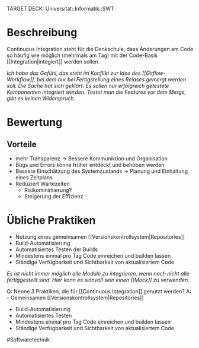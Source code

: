 TARGET DECK: Universität::Informatik::SWT

# Beschreibung
Continuous Integration steht für die Denkschule, dass Änderungen am Code so häufig wie möglich (mehrmals am Tag) mit der Code-Basis [[Integration|integiert]] werden sollen.

*Ich habe das Gefühl, das steht im Konflikt zur Idee des [[Gitflow-Workflow]], bei dem nur bei Fertigstellung eines Relases gemergt werden soll. Die Sache hat sich geklärt. Es sollen nur erfolgreich getestete Komponenten integriert werden. Testet man die Features vor dem Merge, gibt es keinen Widerspruch.*


# Bewertung
## Vorteile
- mehr Transparenz -> Bessere Kommuniktion und Organisation
- Bugs und Errors könne früher entdeckt und behoben werden
- Bessere Einschätzung des Systemzustands -> Planung und Einhaltung eines Zeitplans
- Reduziert Wartezeiten
	- Risikominimierung?
	- Steigerung der Effizienz



# Übliche Praktiken
- Nutzung eines gemeinsamen [[Versionskontrollsystem|Repositories]]
- Build-Automatisierung
- Automatisiertes Testen der Builds
- Mindestens einmal pro Tag Code einreichen und builden lassen
- Ständige Verfügbarkeit und Sichtbarkeit von aktualisiertem Code

*Es ist nicht immer möglich alle Module zu integrieren, wenn noch nicht alle fertiggestellt sind. Hier kann es sinnvoll sein einen [[Mock]] zu verwenden.*

Q: Nenne 3 Praktiken, die für [[Continuous Integration]] genutzt werden?
A: - Gemeinsamen [[Versionskontrollsystem|Repositories]]
- Build-Automatisierung
- Automatisiertes Testen
- Mindestens einmal pro Tag Code einreichen und builden lassen
- Ständige Verfügbarkeit und Sichtbarkeit von aktualisiertem Code
<!--ID: 1645610670250-->



#Softwaretechnik 